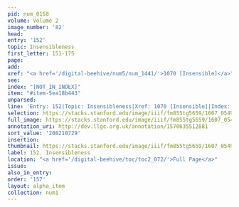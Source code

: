 ```yaml
---
pid: num_0158
volume: Volume 2
image_number: '82'
head:
entry: '152'
topic: Insensibleness
first_letter: 151-175
page:
add:
xref: "<a href='/digital-beehive/num5/num_1441/'>1070 [Insensible]</a>"
see:
index: "[NOT_IN_INDEX]"
item: "#item-5ea18b443"
unparsed:
line: 'Entry: 152|Topic: Insensibleness|Xref: 1070 [Insensible]|Index: [NOT_IN_INDEX]|#item-5ea18b443'
selection: https://stacks.stanford.edu/image/iiif/fm855tg5659/1607_0549/777,729,3042,598/full/0/default.jpg
full_image: https://stacks.stanford.edu/image/iiif/fm855tg5659/1607_0549/full/full/0/default.jpg
annotation_uri: http://dev.llgc.org.uk/annotation/1570635512881
sort_value: '208210729'
insertion:
thumbnail: https://stacks.stanford.edu/image/iiif/fm855tg5659/1607_0549/777,729,600,180/250,/0/default.jpg
label: 152. Insensibleness
location: "<a href='/digital-beehive/toc/toc2_072/'>Full Page</a>"
issue:
also_in_entry:
order: '157'
layout: alpha_item
collection: num1
---
```

